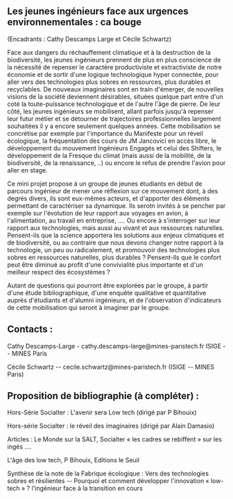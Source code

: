 ## Les jeunes ingénieurs face aux urgences environnementales : ca bouge

(Encadrants : Cathy Descamps Large et Cécile Schwartz)

Face aux dangers du réchauffement climatique et à la destruction de la
biodiversité, les jeunes ingénieurs prennent de plus en plus conscience
de la nécessité de repenser le caractère productiviste et extractiviste
de notre économie et de sortir d'une logique technologique hyper
connectée, pour aller vers des technologies plus sobres en ressources,
plus durables et recyclables. De nouveaux imaginaires sont en train
d'émerger, de nouvelles visions de la société deviennent désirables,
situées quelque part entre d'un coté la toute-puissance technologique et de l'autre l'âge de
pierre. De leur côté, les jeunes ingénieurs se mobilisent, allant
parfois jusqu\'à repenser leur futur métier et se détourner de
trajectoires professionnelles largement souhaitées il y a encore
seulement quelques années. Cette mobilisation se concrétise par exemple
par l'importance du Manifeste pour un réveil écologique, la
fréquentation des cours de JM Jancovici en accès libre, le développement
du mouvement Ingénieurs Engagés et celui des Shifters, le développement
de la Fresque du climat (mais aussi de la mobilité, de la biodiversité,
de la renaissance, ..) ou encore le refus de prendre l'avion pour aller
en stage.

Ce mini projet propose à un groupe de jeunes étudiants en début de
parcours ingénieur de mener une réflexion sur ce mouvement dont, à des
degrés divers, ils sont eux-mêmes acteurs, et d\'apporter des éléments
permettant de caractériser sa dynamique. Ils serotn invités à se pencher par
exemple sur l'évolution de leur rapport aux voyages en avion, à
l'alimentation, au travail en entreprise, \.... Ou encore
 à s'interroger sur leur rapport aux technologies, mais aussi
au vivant et aux ressources naturelles. Pensent-ils que la science
apportera les solutions aux enjeux climatiques et de biodiversité, ou au
contraire que nous devons changer notre rapport à la technologie, un peu
ou radicalement, et promouvoir des technologies plus sobres en
ressources naturelles, plus durables ? Pensent-ils que le confort peut
être diminué au profit d'une convivialité plus importante et d\'un
meilleur respect des écosystèmes ?

Autant de questions qui pourront être explorées par le groupe, à partir
d'une étude bibliographique, d'une enquête qualitative et quantitative
auprès d'étudiants et d'alumni ingénieurs, et de l'observation
d'indicateurs de cette mobilisation qui seront à imaginer par le groupe.



## Contacts :

Cathy Descamps-Large - cathy.descamps-large\@mines-paristech.fr ISIGE --
MINES Paris

Cécile Schwartz -- cecile.schwartz\@mines-paristech.fr (ISIGE -- MINES
Paris)


## Proposition de bibliographie (à compléter) :

Hors-Série Socialter : L'avenir sera Low tech (dirigé par P Bihouix)

Hors-série Socialter : le réveil des imaginaires (dirigé par Alain Damasio)

Articles : Le Monde sur la SALT, Socialter « les cadres se rebiffent » sur les ingés ....

L'âge des low tech, P Bihouix, Editions le Seuil

Synthèse de la note de la Fabrique écologique : Vers des technologies sobres et résilientes -- Pourquoi et comment développer l'innovation « low-tech » ? l\'ingénieur face à la transition en cours
